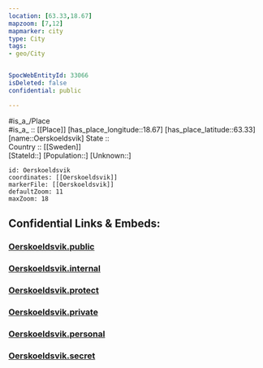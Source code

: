```yaml
---
location: [63.33,18.67] 
mapzoom: [7,12] 
mapmarker: city 
type: City
tags:
- geo/City


SpocWebEntityId: 33066
isDeleted: false
confidential: public

---
```

#is_a_/Place  
#is_a_ :: [[Place]] 
[has_place_longitude::18.67] 
[has_place_latitude::63.33] 
[name::Oerskoeldsvik] 
State ::  
Country :: [[Sweden]]  
[StateId::] 
[Population::] 
[Unknown::] 


```leaflet
id: Oerskoeldsvik
coordinates: [[Oerskoeldsvik]] 
markerFile: [[Oerskoeldsvik]] 
defaultZoom: 11 
maxZoom: 18
```


## Confidential Links & Embeds: 

### [Oerskoeldsvik.public](/_public/\Earth\Continent\Europe\Europe~North\Sweden\Provinces~Sweden\Västernorrland\CityOerskoeldsvik.public.md) 

### [Oerskoeldsvik.internal](/_internal/\Earth\Continent\Europe\Europe~North\Sweden\Provinces~Sweden\Västernorrland\CityOerskoeldsvik.internal.md) 

### [Oerskoeldsvik.protect](/_protect/\Earth\Continent\Europe\Europe~North\Sweden\Provinces~Sweden\Västernorrland\CityOerskoeldsvik.protect.md) 

### [Oerskoeldsvik.private](/_private/\Earth\Continent\Europe\Europe~North\Sweden\Provinces~Sweden\Västernorrland\CityOerskoeldsvik.private.md) 

### [Oerskoeldsvik.personal](/_personal/\Earth\Continent\Europe\Europe~North\Sweden\Provinces~Sweden\Västernorrland\CityOerskoeldsvik.personal.md) 

### [Oerskoeldsvik.secret](/_secret/\Earth\Continent\Europe\Europe~North\Sweden\Provinces~Sweden\Västernorrland\CityOerskoeldsvik.secret.md)

